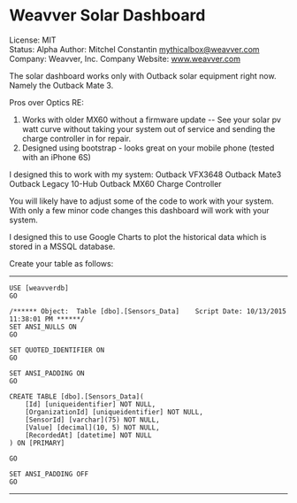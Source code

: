 Weavver Solar Dashboard
========
License: MIT  
Status: Alpha
Author: Mitchel Constantin <mythicalbox@weavver.com>
Company: Weavver, Inc.
Company Website: www.weavver.com  

The solar dashboard works only with Outback solar equipment right now. Namely the Outback Mate 3.

Pros over Optics RE:
1. Works with older MX60 without a firmware update -- See your solar pv watt curve without taking your system out of service and sending the charge controller in for repair.
2. Designed using bootstrap - looks great on your mobile phone (tested with an iPhone 6S)

I designed this to work with my system:
Outback VFX3648
Outback Mate3
Outback Legacy 10-Hub
Outback MX60 Charge Controller

You will likely have to adjust some of the code to work with your system. With only a few minor code changes this dashboard will work with your system.

I designed this to use Google Charts to plot the historical data which is stored in a MSSQL database.

Create your table as follows:

--------------------------------------------------------------------------------------------
```
USE [weavverdb]
GO

/****** Object:  Table [dbo].[Sensors_Data]    Script Date: 10/13/2015 11:38:01 PM ******/
SET ANSI_NULLS ON
GO

SET QUOTED_IDENTIFIER ON
GO

SET ANSI_PADDING ON
GO

CREATE TABLE [dbo].[Sensors_Data](
	[Id] [uniqueidentifier] NOT NULL,
	[OrganizationId] [uniqueidentifier] NOT NULL,
	[SensorId] [varchar](75) NOT NULL,
	[Value] [decimal](10, 5) NOT NULL,
	[RecordedAt] [datetime] NOT NULL
) ON [PRIMARY]

GO

SET ANSI_PADDING OFF
GO
```
--------------------------------------------------------------------------------------------
